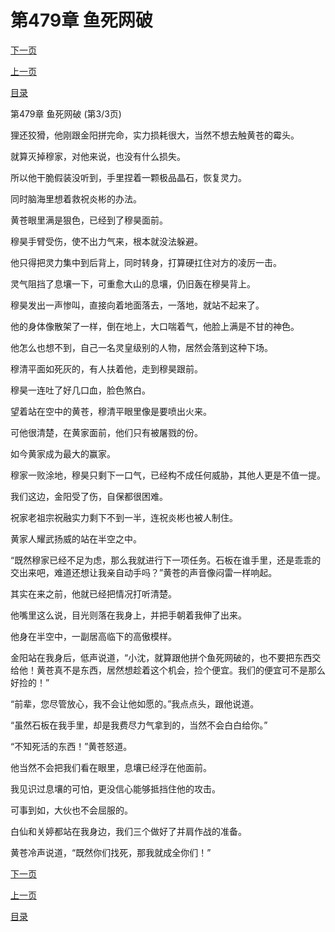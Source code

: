 <h1>第479章   鱼死网破</h1>
            <div><p><a href="./1437_%E7%AC%AC480%E7%AB%A0_%E4%BB%BB%E4%BA%BA%E5%AE%B0%E5%89%B2.md">下一页</a></p><p><a href="./1435_%E7%AC%AC479%E7%AB%A0_%E9%B1%BC%E6%AD%BB%E7%BD%91%E7%A0%B4.md">上一页</a></p><p><a href="../">目录</a></p></div>
            <div><p>第479章   鱼死网破 (第3/3页)</p><p>狸还狡猾，他刚跟金阳拼完命，实力损耗很大，当然不想去触黄苍的霉头。</p><p>就算灭掉穆家，对他来说，也没有什么损失。</p><p>所以他干脆假装没听到，手里捏着一颗极品晶石，恢复灵力。</p><p>同时脑海里想着救祝炎彬的办法。</p><p>黄苍眼里满是狠色，已经到了穆昊面前。</p><p>穆昊手臂受伤，使不出力气来，根本就没法躲避。</p><p>他只得把灵力集中到后背上，同时转身，打算硬扛住对方的凌厉一击。</p><p>灵气阻挡了息壤一下，可重愈大山的息壤，仍旧轰在穆昊背上。</p><p>穆昊发出一声惨叫，直接向着地面落去，一落地，就站不起来了。</p><p>他的身体像散架了一样，倒在地上，大口喘着气，他脸上满是不甘的神色。</p><p>他怎么也想不到，自己一名灵皇级别的人物，居然会落到这种下场。</p><p>穆清平面如死灰的，有人扶着他，走到穆昊跟前。</p><p>穆昊一连吐了好几口血，脸色煞白。</p><p>望着站在空中的黄苍，穆清平眼里像是要喷出火来。</p><p>可他很清楚，在黄家面前，他们只有被屠戮的份。</p><p>如今黄家成为最大的赢家。</p><p>穆家一败涂地，穆昊只剩下一口气，已经构不成任何威胁，其他人更是不值一提。</p><p>我们这边，金阳受了伤，自保都很困难。</p><p>祝家老祖宗祝融实力剩下不到一半，连祝炎彬也被人制住。</p><p>黄家人耀武扬威的站在半空之中。</p><p>“既然穆家已经不足为虑，那么我就进行下一项任务。石板在谁手里，还是乖乖的交出来吧，难道还想让我亲自动手吗？”黄苍的声音像闷雷一样响起。</p><p>其实在来之前，他就已经把情况打听清楚。</p><p>他嘴里这么说，目光则落在我身上，并把手朝着我伸了出来。</p><p>他身在半空中，一副居高临下的高傲模样。</p><p>金阳站在我身后，低声说道，“小沈，就算跟他拼个鱼死网破的，也不要把东西交给他！黄苍真不是东西，居然想趁着这个机会，捡个便宜。我们的便宜可不是那么好捡的！”</p><p>“前辈，您尽管放心，我不会让他如愿的。”我点点头，跟他说道。</p><p>“虽然石板在我手里，却是我费尽力气拿到的，当然不会白白给你。”</p><p>“不知死活的东西！”黄苍怒道。</p><p>他当然不会把我们看在眼里，息壤已经浮在他面前。</p><p>我见识过息壤的可怕，更没信心能够抵挡住他的攻击。</p><p>可事到如，大伙也不会屈服的。</p><p>白仙和关婷都站在我身边，我们三个做好了并肩作战的准备。</p><p>黄苍冷声说道，“既然你们找死，那我就成全你们！”</p></div>
            <div><p><a href="./1437_%E7%AC%AC480%E7%AB%A0_%E4%BB%BB%E4%BA%BA%E5%AE%B0%E5%89%B2.md">下一页</a></p><p><a href="./1435_%E7%AC%AC479%E7%AB%A0_%E9%B1%BC%E6%AD%BB%E7%BD%91%E7%A0%B4.md">上一页</a></p><p><a href="../">目录</a></p></div>